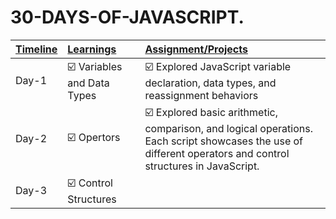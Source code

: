 # 30-DAYS-OF-JAVASCRIPT.



| <u>Timeline</u> | <u>Learnings</u>                                             | <u>Assignment/Projects</u>                                   |
| --------------- | :----------------------------------------------------------- | :----------------------------------------------------------- |
| Day-1          | ☑️ Variables and Data Types<br /> | ☑️ Explored JavaScript variable declaration, data types, and reassignment behaviors        |
| Day-2          | ☑️ Opertors                       | ☑️  Explored basic arithmetic, comparison, and logical operations.<br>Each script showcases the use of different operators and control structures in JavaScript.|
| Day-3          | ☑️ Control Structures                                          |                                                                   | 
